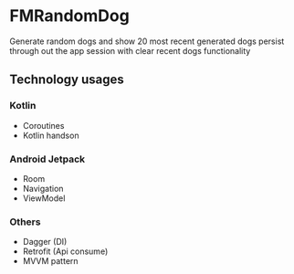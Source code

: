 # FMRandomDog

Generate random dogs and show 20 most recent generated dogs persist through out the app session with clear recent dogs functionality

## Technology usages

### Kotlin
- Coroutines
- Kotlin handson

### Android Jetpack
- Room
- Navigation
- ViewModel

### Others
- Dagger (DI)
- Retrofit (Api consume)
- MVVM pattern

